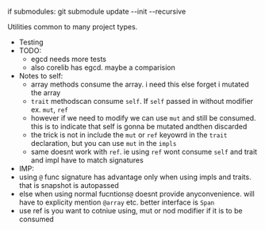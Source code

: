 if submodules: git submodule update --init --recursive


Utilities common to many project types.

- Testing
- TODO:
  - egcd needs more tests
  - also corelib has egcd. maybe a comparision
- Notes to self:
  - array methods consume the array. i need this else forget i mutated the array
  - `trait` methodscan consume `self`. If `self` passed in without modifier ex. `mut`, `ref`
  - however if we need to modify we can use `mut` and still be consumed. this is to indicate that self is gonna be mutated andthen discarded
  - the trick is not in include the `mut` or `ref` keyowrd in the `trait` declaration, but you can use `mut` in the `impls`
  - same doesnt work with `ref`. ie using `ref` wont consume `self` and trait and impl have to match signatures
- IMP:
- using `@`  func signature has advantage only when using impls and traits. that is snapshot is autopassed
- else when using normal fucntions`@` doesnt provide anyconvenience. will have to explicity mention `@array` etc. better interface is `Span`
- use ref is you want to cotniue using, mut or nod modifier if it is to be consumed
